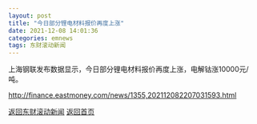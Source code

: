 ```yaml
---
layout: post
title: "今日部分锂电材料报价再度上涨"
date: 2021-12-08 14:01:36
categories: emnews
tags: 东财滚动新闻
---
```


上海钢联发布数据显示，今日部分锂电材料报价再度上涨，电解钴涨10000元/吨。

<http://finance.eastmoney.com/news/1355,202112082207031593.html>

[返回东财滚动新闻](//finews.withounder.com/emnews/)
[返回首页](//finews.withounder.com/)